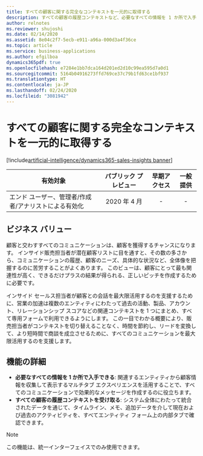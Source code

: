 ```yaml
---
title: すべての顧客に関する完全なコンテキストを一元的に取得する
description: すべての顧客の履歴コンテキストなど、必要なすべての情報を 1 か所で入手できます。
author: relnotes
ms.reviewer: shujoshi
ms.date: 02/14/2020
ms.assetid: 8e04c2f7-5ecb-e911-a96a-000d3a4f36ce
ms.topic: article
ms.service: business-applications
ms.author: efgilboa
dynamics365pdf: true
ms.openlocfilehash: e7284e1bb7dca164d201ed2d10c99ea595d7a0d1
ms.sourcegitcommit: 5164b04916273ffd769ce37c79b1fd63ce1bf937
ms.translationtype: HT
ms.contentlocale: ja-JP
ms.lasthandoff: 02/24/2020
ms.locfileid: "3081942"
---
```

# <a name="gain-full-context-on-every-customer-in-one-place"></a>すべての顧客に関する完全なコンテキストを一元的に取得する
[!include[artificial-intelligence/dynamics365-sales-insights banner](../includes/artificial-intelligence/dynamics365-sales-insights.md)]

| 有効対象    |  パブリック プレビュー | 早期アクセス | 一般提供 | 
| ---------- | :----------: |:----------: |:----------: |
|エンド ユーザー、管理者/作成者/アナリストによる有効化|2020 年 4 月|-| -|


## <a name="business-value"></a>ビジネス バリュー
<!-- bv start -->
顧客と交わすすべてのコミュニケーションは、顧客を獲得するチャンスになります。 インサイド販売担当者が潜在顧客リストに目を通すと、その数の多さから、コミュニケーションの履歴、顧客のニーズ、具体的な状況など、全体像を把握するのに苦労することがよくあります。 このビューは、顧客にとって最も関連性が高く、できるだけプラスの結果が得られる、正しいピッチを作成するために必要です。 

インサイド セールス担当者が顧客との会話を最大限活用するのを支援するために、営業の加速は複数のエンティティにわたって過去の活動、製品、アカウント、リレーションシップ スコアなどの関連コンテキストを 1 つにまとめ、すべて専用フォームで利用できるようにします。 この一目でわかる概要により、販売担当者がコンテキストを切り替えることなく、時間を節約し、リードを変換して、より短時間で商談を成立させるために、すべてのコミュニケーションを最大限活用するのを支援します。 
<!-- bv end -->



## <a name="feature-details"></a>機能の詳細
<!--feature detail start -->
- **必要なすべての情報を 1 か所で入手できる**: 関連するエンティティから顧客情報を収集して表示するマルチタブ エクスペリエンスを活用することで、すべてのコミュニケーションで効果的なメッセージを作成するのに役立ちます。
- **すべての顧客の履歴コンテキストを受け取る**: システム全体にわたって統合されたデータを通じて、タイムライン、メモ、追加データを介して現在および過去のアクティビティを、すべてエンティティ フォーム上の内部タブで確認できます。
<!--feature detail end -->

<!--
![Form](media/work-queue-form.png "Form")-->
<!-- Picture 1 -->

> [!NOTE]
> この機能は、統一インターフェイスでのみ使用できます。






